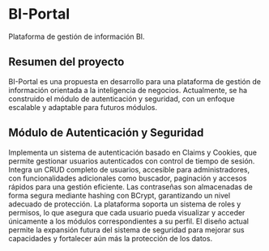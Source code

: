 # BI-Portal
Plataforma de gestión de información BI.

## Resumen del proyecto
BI-Portal es una propuesta en desarrollo para una plataforma de gestión de información orientada a la inteligencia de negocios. Actualmente, se ha construido el módulo de autenticación y seguridad, con un enfoque escalable y adaptable para futuros módulos.

## Módulo de Autenticación y Seguridad
Implementa un sistema de autenticación basado en Claims y Cookies, que permite gestionar usuarios autenticados con control de tiempo de sesión.
Integra un CRUD completo de usuarios, accesible para administradores, con funcionalidades adicionales como buscador, paginación y accesos rápidos para una gestión eficiente.
Las contraseñas son almacenadas de forma segura mediante hashing con BCrypt, garantizando un nivel adecuado de protección.
La plataforma soporta un sistema de roles y permisos, lo que asegura que cada usuario pueda visualizar y acceder únicamente a los módulos correspondientes a su perfil.
El diseño actual permite la expansión futura del sistema de seguridad para mejorar sus capacidades y fortalecer aún más la protección de los datos.


